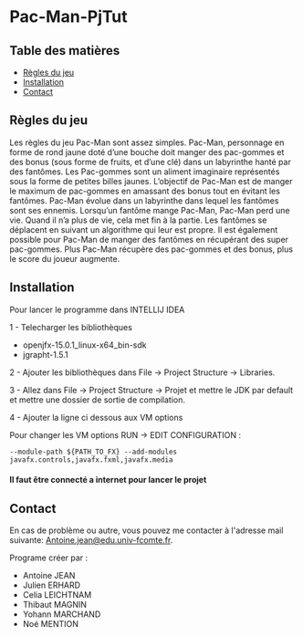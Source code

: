 # Pac-Man-PjTut

<!-- TABLE OF CONTENTS -->
## Table des matières
* [Règles du jeu](#règles-du-jeu)
* [Installation](#installation)
* [Contact](#contact)

## Règles du jeu
Les règles du jeu Pac-Man sont assez simples. Pac-Man, personnage en forme de rond
jaune doté d’une bouche doit manger des pac-gommes et des bonus (sous forme de fruits,
et d’une clé) dans un labyrinthe hanté par des
fantômes. Les Pac-gommes sont un aliment
imaginaire représentés sous la forme de petites billes
jaunes. L’objectif de Pac-Man est de manger le
maximum de pac-gommes en amassant des bonus
tout en évitant les fantômes. Pac-Man évolue dans un
labyrinthe dans lequel les fantômes sont ses
ennemis. Lorsqu’un fantôme mange Pac-Man,
Pac-Man perd une vie. Quand il n’a plus de vie, cela
met fin à la partie. Les fantômes se déplacent en
suivant un algorithme qui leur est propre. Il est
également possible pour Pac-Man de manger des
fantômes en récupérant des super pac-gommes. Plus
Pac-Man récupère des pac-gommes et des bonus,
plus le score du joueur augmente.

## Installation
Pour lancer le programme dans INTELLIJ IDEA 

1 - Telecharger les bibliothèques
- openjfx-15.0.1_linux-x64_bin-sdk
- jgrapht-1.5.1

2 - Ajouter les bibliothèques dans File -> Project Structure -> Libraries.

3 - Allez dans File -> Project Structure -> Projet et mettre le JDK par default et mettre une dossier de sortie de compilation.
 
4 - Ajouter la ligne ci dessous aux VM options

Pour changer les VM options RUN -> EDIT CONFIGURATION : 

    --module-path ${PATH_TO_FX} --add-modules javafx.controls,javafx.fxml,javafx.media

#### Il faut être connecté a internet pour lancer le projet

## Contact

En cas de problème ou autre, vous pouvez me contacter à l'adresse mail suivante: Antoine.jean@edu.univ-fcomte.fr.




Programe créer par :

- Antoine JEAN
- Julien ERHARD
- Celia LEICHTNAM
- Thibaut MAGNIN
- Yohann MARCHAND
- Noé MENTION
